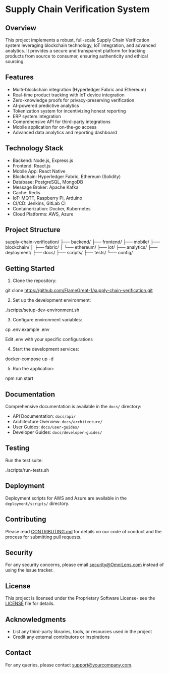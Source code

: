 # Supply Chain Verification System

## Overview

This project implements a robust, full-scale Supply Chain Verification system leveraging blockchain technology, IoT integration, and advanced analytics. It provides a secure and transparent platform for tracking products from source to consumer, ensuring authenticity and ethical sourcing.

## Features

- Multi-blockchain integration (Hyperledger Fabric and Ethereum)
- Real-time product tracking with IoT device integration
- Zero-knowledge proofs for privacy-preserving verification
- AI-powered predictive analytics
- Tokenization system for incentivizing honest reporting
- ERP system integration
- Comprehensive API for third-party integrations
- Mobile application for on-the-go access
- Advanced data analytics and reporting dashboard

## Technology Stack

- Backend: Node.js, Express.js
- Frontend: React.js
- Mobile App: React Native
- Blockchain: Hyperledger Fabric, Ethereum (Solidity)
- Database: PostgreSQL, MongoDB
- Message Broker: Apache Kafka
- Cache: Redis
- IoT: MQTT, Raspberry Pi, Arduino
- CI/CD: Jenkins, GitLab CI
- Containerization: Docker, Kubernetes
- Cloud Platforms: AWS, Azure

## Project Structure

supply-chain-verification/
├── backend/
├── frontend/
├── mobile/
├── blockchain/
│   ├── fabric/
│   └── ethereum/
├── iot/
├── analytics/
├── deployment/
├── docs/
├── scripts/
├── tests/
└── config/


## Getting Started

1. Clone the repository:


git clone https://github.com/FlameGreat-1/supply-chain-verification.git


2. Set up the development environment:


./scripts/setup-dev-environment.sh


3. Configure environment variables:


cp .env.example .env

Edit .env with your specific configurations


4. Start the development services:


docker-compose up -d


5. Run the application:


npm run start


## Documentation

Comprehensive documentation is available in the `docs/` directory:

- API Documentation: `docs/api/`
- Architecture Overview: `docs/architecture/`
- User Guides: `docs/user-guides/`
- Developer Guides: `docs/developer-guides/`

## Testing

Run the test suite:



./scripts/run-tests.sh


## Deployment

Deployment scripts for AWS and Azure are available in the `deployment/scripts/` directory.

## Contributing

Please read [CONTRIBUTING.md](CONTRIBUTING.md) for details on our code of conduct and the process for submitting pull requests.

## Security

For any security concerns, please email security@OmniLens.com instead of using the issue tracker.

## License

This project is licensed under the Proprietary Software License- see the [LICENSE](LICENSE) file for details.

## Acknowledgments

- List any third-party libraries, tools, or resources used in the project
- Credit any external contributors or inspirations

## Contact

For any queries, please contact support@yourcompany.com.

